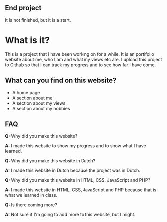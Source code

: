 ## End project

It is not finished, but it is a start.

# What is it?

This is a project that I have been working on for a while. It is an portifolio website about me, who I am and what my views etc are. I upload this project to Github so that I can track my progress and to see how far I have come.

## What can you find on this website?

- A home page
- A section about me
- A section about my views
- A section about my hobbies

## FAQ

**Q:** Why did you make this website?

**A:** I made this website to show my progress and to show what I have learned.

**Q:** Why did you make this website in Dutch?

**A:** I made this website in Dutch because the project was in Dutch.

**Q:** Why did you make this website in HTML, CSS, JavaScript and PHP?

**A:** I made this website in HTML, CSS, JavaScript and PHP because that is what we learned in class.

**Q:** Is there coming more?

**A:** Not sure if I'm going to add more to this website, but I might.
